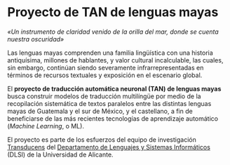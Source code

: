 # Proyecto de TAN de lenguas mayas

*«Un instrumento de claridad venido de la orilla del mar, donde se cuenta nuestra oscuridad»*

Las lenguas mayas comprenden una familia lingüística con una historia antiquísima, millones de hablantes, y valor cultural incalculable, las cuales, sin embargo, continúan siendo severamente infrarrepresentadas en términos de recursos textuales y exposición en el escenario global.

El __proyecto de traducción automática neuronal (TAN) de lenguas mayas__ busca construir modelos de traducción multilíngüe por medio de la recopilación sistemática de textos paralelos entre las distintas lenguas mayas de Guatemala y el sur de México, y el castellano, a fin de beneficiarse de las más recientes tecnologías de aprendizaje automático (_Machine Learning_, o ML).

El proyecto es parte de los esfuerzos del equipo de investigación [Transducens](https://transducens.dlsi.ua.es/) del [Departamento de Lenguajes y Sistemas Informáticos](https://transducens.dlsi.ua.es/) (DLSI) de la Universidad de Alicante.
